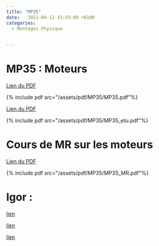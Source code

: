 ```yaml
---
title: "MP35"
date:   2021-04-11 15:55:00 +0100
categories:
  - Montages Physique

  
---
```


# MP35 : Moteurs

[Lien du PDF](/assets/pdf/MP35/MP35.pdf)

{% include pdf src="/assets/pdf/MP35/MP35.pdf"%}

[Lien du PDF](/assets/pdf/MP35/MP35_etu.pdf)

{% include pdf src="/assets/pdf/MP35/MP35_etu.pdf"%}

# Cours de MR sur les moteurs

[Lien du PDF](/assets/pdf/MP35/MP35_MR.pdf)

{% include pdf src="/assets/pdf/MP35/MP35_MR.pdf"%}

# Igor :

<a href="/assets/pdf/MP35/094.1_MCC_K.pxp" download>lien</a>

<a href="/assets/pdf/MP35/094.1_MCC_Rinduit.pxp" download>lien</a>

<a href="/assets/pdf/MP35/095.1_Stirling_Etalonnage.pxp" download>lien</a>
